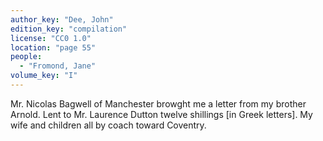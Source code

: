 ```yaml
---
author_key: "Dee, John"
edition_key: "compilation"
license: "CC0 1.0"
location: "page 55"
people:
  - "Fromond, Jane"
volume_key: "I"
---
```

Mr. Nicolas Bagwell of Manchester browght me a letter from my brother Arnold.
Lent to Mr. Laurence Dutton twelve shillings [in Greek letters]. My wife and
children all by coach toward Coventry.

